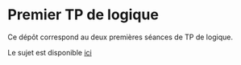 # Premier TP de logique

Ce dépôt correspond au deux premières séances de TP de logique.

Le sujet est disponible
[ici](http://www.thomaspietrzak.com/enseignement/logique/tp2.htm)


